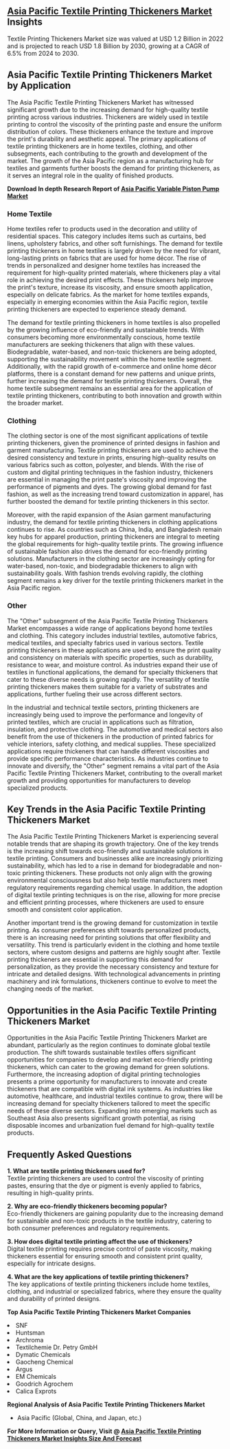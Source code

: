 <h2><a href="https://www.verifiedmarketreports.com/download-sample/?rid=261666&amp;utm_source=Github-Feb&amp;utm_medium=225" target="_blank">Asia Pacific Textile Printing Thickeners Market</a> Insights</h2><p>Textile Printing Thickeners Market size was valued at USD 1.2 Billion in 2022 and is projected to reach USD 1.8 Billion by 2030, growing at a CAGR of 6.5% from 2024 to 2030.</p><p><h2>Asia Pacific Textile Printing Thickeners Market by Application</h2> <p>The Asia Pacific Textile Printing Thickeners Market has witnessed significant growth due to the increasing demand for high-quality textile printing across various industries. Thickeners are widely used in textile printing to control the viscosity of the printing paste and ensure the uniform distribution of colors. These thickeners enhance the texture and improve the print's durability and aesthetic appeal. The primary applications of textile printing thickeners are in home textiles, clothing, and other subsegments, each contributing to the growth and development of the market. The growth of the Asia Pacific region as a manufacturing hub for textiles and garments further boosts the demand for printing thickeners, as it serves an integral role in the quality of finished products. <p><p><strong>Download In depth Research Report of <a href="https://www.verifiedmarketreports.com/download-sample/?rid=236118&amp;utm_source=Pulse-Dec&amp;utm_medium=225" target="_blank">Asia Pacific Variable Piston Pump Market</a></strong></p></p> <h3>Home Textile</h3> <p>Home textiles refer to products used in the decoration and utility of residential spaces. This category includes items such as curtains, bed linens, upholstery fabrics, and other soft furnishings. The demand for textile printing thickeners in home textiles is largely driven by the need for vibrant, long-lasting prints on fabrics that are used for home décor. The rise of trends in personalized and designer home textiles has increased the requirement for high-quality printed materials, where thickeners play a vital role in achieving the desired print effects. These thickeners help improve the print's texture, increase its viscosity, and ensure smooth application, especially on delicate fabrics. As the market for home textiles expands, especially in emerging economies within the Asia Pacific region, textile printing thickeners are expected to experience steady demand. <p>The demand for textile printing thickeners in home textiles is also propelled by the growing influence of eco-friendly and sustainable trends. With consumers becoming more environmentally conscious, home textile manufacturers are seeking thickeners that align with these values. Biodegradable, water-based, and non-toxic thickeners are being adopted, supporting the sustainability movement within the home textile segment. Additionally, with the rapid growth of e-commerce and online home décor platforms, there is a constant demand for new patterns and unique prints, further increasing the demand for textile printing thickeners. Overall, the home textile subsegment remains an essential area for the application of textile printing thickeners, contributing to both innovation and growth within the broader market. <h3>Clothing</h3> <p>The clothing sector is one of the most significant applications of textile printing thickeners, given the prominence of printed designs in fashion and garment manufacturing. Textile printing thickeners are used to achieve the desired consistency and texture in prints, ensuring high-quality results on various fabrics such as cotton, polyester, and blends. With the rise of custom and digital printing techniques in the fashion industry, thickeners are essential in managing the print paste's viscosity and improving the performance of pigments and dyes. The growing global demand for fast fashion, as well as the increasing trend toward customization in apparel, has further boosted the demand for textile printing thickeners in this sector. <p>Moreover, with the rapid expansion of the Asian garment manufacturing industry, the demand for textile printing thickeners in clothing applications continues to rise. As countries such as China, India, and Bangladesh remain key hubs for apparel production, printing thickeners are integral to meeting the global requirements for high-quality textile prints. The growing influence of sustainable fashion also drives the demand for eco-friendly printing solutions. Manufacturers in the clothing sector are increasingly opting for water-based, non-toxic, and biodegradable thickeners to align with sustainability goals. With fashion trends evolving rapidly, the clothing segment remains a key driver for the textile printing thickeners market in the Asia Pacific region. <h3>Other</h3> <p>The "Other" subsegment of the Asia Pacific Textile Printing Thickeners Market encompasses a wide range of applications beyond home textiles and clothing. This category includes industrial textiles, automotive fabrics, medical textiles, and specialty fabrics used in various sectors. Textile printing thickeners in these applications are used to ensure the print quality and consistency on materials with specific properties, such as durability, resistance to wear, and moisture control. As industries expand their use of textiles in functional applications, the demand for specialty thickeners that cater to these diverse needs is growing rapidly. The versatility of textile printing thickeners makes them suitable for a variety of substrates and applications, further fueling their use across different sectors. <p>In the industrial and technical textile sectors, printing thickeners are increasingly being used to improve the performance and longevity of printed textiles, which are crucial in applications such as filtration, insulation, and protective clothing. The automotive and medical sectors also benefit from the use of thickeners in the production of printed fabrics for vehicle interiors, safety clothing, and medical supplies. These specialized applications require thickeners that can handle different viscosities and provide specific performance characteristics. As industries continue to innovate and diversify, the "Other" segment remains a vital part of the Asia Pacific Textile Printing Thickeners Market, contributing to the overall market growth and providing opportunities for manufacturers to develop specialized products. <h2>Key Trends in the Asia Pacific Textile Printing Thickeners Market</h2> <p>The Asia Pacific Textile Printing Thickeners Market is experiencing several notable trends that are shaping its growth trajectory. One of the key trends is the increasing shift towards eco-friendly and sustainable solutions in textile printing. Consumers and businesses alike are increasingly prioritizing sustainability, which has led to a rise in demand for biodegradable and non-toxic printing thickeners. These products not only align with the growing environmental consciousness but also help textile manufacturers meet regulatory requirements regarding chemical usage. In addition, the adoption of digital textile printing techniques is on the rise, allowing for more precise and efficient printing processes, where thickeners are used to ensure smooth and consistent color application. <p>Another important trend is the growing demand for customization in textile printing. As consumer preferences shift towards personalized products, there is an increasing need for printing solutions that offer flexibility and versatility. This trend is particularly evident in the clothing and home textile sectors, where custom designs and patterns are highly sought after. Textile printing thickeners are essential in supporting this demand for personalization, as they provide the necessary consistency and texture for intricate and detailed designs. With technological advancements in printing machinery and ink formulations, thickeners continue to evolve to meet the changing needs of the market. <h2>Opportunities in the Asia Pacific Textile Printing Thickeners Market</h2> <p>Opportunities in the Asia Pacific Textile Printing Thickeners Market are abundant, particularly as the region continues to dominate global textile production. The shift towards sustainable textiles offers significant opportunities for companies to develop and market eco-friendly printing thickeners, which can cater to the growing demand for green solutions. Furthermore, the increasing adoption of digital printing technologies presents a prime opportunity for manufacturers to innovate and create thickeners that are compatible with digital ink systems. As industries like automotive, healthcare, and industrial textiles continue to grow, there will be increasing demand for specialty thickeners tailored to meet the specific needs of these diverse sectors. Expanding into emerging markets such as Southeast Asia also presents significant growth potential, as rising disposable incomes and urbanization fuel demand for high-quality textile products. <h2>Frequently Asked Questions</h2> <p><strong>1. What are textile printing thickeners used for?</strong><br> Textile printing thickeners are used to control the viscosity of printing pastes, ensuring that the dye or pigment is evenly applied to fabrics, resulting in high-quality prints.</p> <p><strong>2. Why are eco-friendly thickeners becoming popular?</strong><br> Eco-friendly thickeners are gaining popularity due to the increasing demand for sustainable and non-toxic products in the textile industry, catering to both consumer preferences and regulatory requirements.</p> <p><strong>3. How does digital textile printing affect the use of thickeners?</strong><br> Digital textile printing requires precise control of paste viscosity, making thickeners essential for ensuring smooth and consistent print quality, especially for intricate designs.</p> <p><strong>4. What are the key applications of textile printing thickeners?</strong><br> The key applications of textile printing thickeners include home textiles, clothing, and industrial or specialized fabrics, where they ensure the quality and durability of printed designs.</p> <p</p><p><strong>Top Asia Pacific Textile Printing Thickeners Market Companies</strong></p><div data-test-id=""><p><li>SNF</li><li> Huntsman</li><li> Archroma</li><li> Textilchemie Dr. Petry GmbH</li><li> Dymatic Chemicals</li><li> Gaocheng Chemical</li><li> Argus</li><li> EM Chemicals</li><li> Goodrich Agrochem</li><li> Calica Exprots</li></p><div><strong>Regional Analysis of&nbsp;Asia Pacific Textile Printing Thickeners Market</strong></div><ul><li dir="ltr"><p dir="ltr">Asia Pacific (Global, China, and Japan, etc.)</p></li></ul><p><strong>For More Information or Query, Visit @&nbsp;</strong><strong><a href="https://www.verifiedmarketreports.com/product/textile-printing-thickeners-market/?utm_source=Github-Feb&amp;utm_medium=225" target="_blank">Asia Pacific Textile Printing Thickeners Market Insights Size And Forecast</a></strong></p></div><h2>&nbsp;</h2><div data-test-id="">&nbsp;</div>

